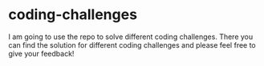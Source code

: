# coding-challenges
I am going to use the repo to solve different coding challenges. There you can find the solution for different coding challenges and please feel free to give your feedback!
